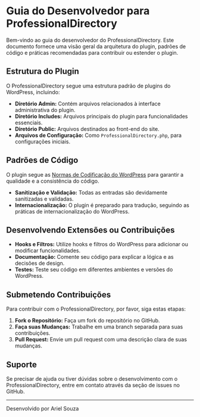 # Guia do Desenvolvedor para ProfessionalDirectory

Bem-vindo ao guia do desenvolvedor do ProfessionalDirectory. Este documento fornece uma visão geral da arquitetura do plugin, padrões de código e práticas recomendadas para contribuir ou estender o plugin.

## Estrutura do Plugin

O ProfessionalDirectory segue uma estrutura padrão de plugins do WordPress, incluindo:

- **Diretório Admin:** Contém arquivos relacionados à interface administrativa do plugin.
- **Diretório Includes:** Arquivos principais do plugin para funcionalidades essenciais.
- **Diretório Public:** Arquivos destinados ao front-end do site.
- **Arquivos de Configuração:** Como `ProfessionalDirectory.php`, para configurações iniciais.

## Padrões de Código

O plugin segue as [Normas de Codificação do WordPress](https://developer.wordpress.org/coding-standards/wordpress-coding-standards/php/) para garantir a qualidade e a consistência do código.

- **Sanitização e Validação:** Todas as entradas são devidamente sanitizadas e validadas.
- **Internacionalização:** O plugin é preparado para tradução, seguindo as práticas de internacionalização do WordPress.

## Desenvolvendo Extensões ou Contribuições

- **Hooks e Filtros:** Utilize hooks e filtros do WordPress para adicionar ou modificar funcionalidades.
- **Documentação:** Comente seu código para explicar a lógica e as decisões de design.
- **Testes:** Teste seu código em diferentes ambientes e versões do WordPress.

## Submetendo Contribuições

Para contribuir com o ProfessionalDirectory, por favor, siga estas etapas:

1. **Fork o Repositório:** Faça um fork do repositório no GitHub.
2. **Faça suas Mudanças:** Trabalhe em uma branch separada para suas contribuições.
3. **Pull Request:** Envie um pull request com uma descrição clara de suas mudanças.

## Suporte

Se precisar de ajuda ou tiver dúvidas sobre o desenvolvimento com o ProfessionalDirectory, entre em contato através da seção de issues no GitHub.

---

Desenvolvido por Ariel Souza